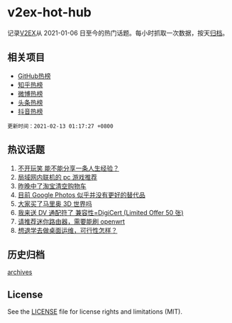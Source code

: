 # v2ex-hot-hub

 记录[V2EX](https://www.v2ex.com/)从 2021-01-06 日至今的热门话题。每小时抓取一次数据，按天[归档](archives)。
 
 ## 相关项目

- [GitHub热榜](https://github.com/lonnyzhang423/github-hot-hub)
- [知乎热榜](https://github.com/lonnyzhang423/zhihu-hot-hub)
- [微博热榜](https://github.com/lonnyzhang423/weibo-hot-hub)
- [头条热榜](https://github.com/lonnyzhang423/toutiao-hot-hub)
- [抖音热榜](https://github.com/lonnyzhang423/douyin-hot-hub)


 `更新时间：2021-02-13 01:17:27 +0800`

## 热议话题

1. [不开玩笑 能不能分享一条人生经验？](https://www.v2ex.com/t/753038)
1. [局域网内联机的 pc 游戏推荐](https://www.v2ex.com/t/753046)
1. [昨晚中了淘宝清空购物车](https://www.v2ex.com/t/753055)
1. [目前 Google Photos 似乎并没有更好的替代品](https://www.v2ex.com/t/753074)
1. [大家买了马里奥 3D 世界吗](https://www.v2ex.com/t/753010)
1. [我来送 DV 通配符了 兼容性=DigiCert (Limited Offer 50 张)](https://www.v2ex.com/t/753028)
1. [请推荐迷你路由器，需要能刷 openwrt](https://www.v2ex.com/t/753015)
1. [想退学去做桌面运维，可行性怎样？](https://www.v2ex.com/t/753116)

## 历史归档

[archives](archives)

## License

See the [LICENSE](LICENSE) file for license rights and limitations (MIT).
